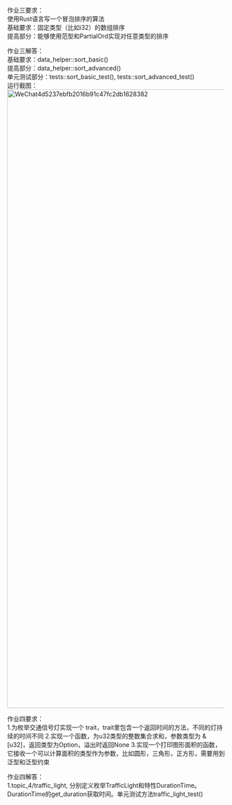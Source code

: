 作业三要求：  
使用Rust语言写一个冒泡排序的算法  
基础要求：固定类型（比如i32）的数组排序  
提高部分：能够使用范型和PartialOrd实现对任意类型的排序  

作业三解答：  
基础要求：data_helper::sort_basic()  
提高部分：data_helper::sort_advanced()  
单元测试部分：tests::sort_basic_test(), tests::sort_advanced_test()  
运行截图：  
<img width="1430" alt="WeChat4d5237ebfb2016b91c47fc2db1628382" src="https://github.com/lihuineo/OneBlockSubstrateCourse/assets/161575076/631d826e-a9a0-497a-b469-369ecbbc2ac8">

作业四要求：  
1.为枚举交通信号灯实现一个 trait，trait里包含一个返回时间的方法，不同的灯持续的时间不同
2.实现一个函数，为u32类型的整数集合求和，参数类型为 &[u32]，返回类型为Option，溢出时返回None
3.实现一个打印图形面积的函数，它接收一个可以计算面积的类型作为参数，比如圆形，三角形，正方形，需要用到泛型和泛型约束

作业四解答：  
1.topic_4/traffic_light, 分别定义枚举TrafficLight和特性DurationTime。DurationTime的get_duration获取时间。单元测试方法traffic_light_test()

